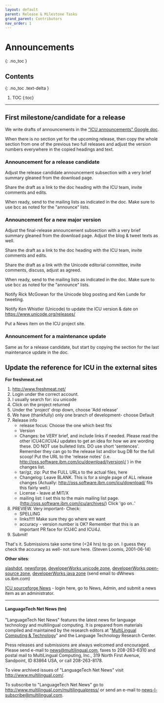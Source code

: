 ```yaml
---
layout: default
parent: Release & Milestone Tasks
grand_parent: Contributors
nav_order: 1
---
```


# Announcements
{: .no_toc }

## Contents
{: .no_toc .text-delta }

1. TOC
{:toc}

---

## First milestone/candidate for a release

We write drafts of announcements in the ["ICU announcements" Google
doc](https://docs.google.com/document/d/1rSVKZaus2K3rF66bMfDjYZnA2KTSJZUBz4C58GQMHsQ/edit).

When there is no section yet for the upcoming release, then copy the whole
section from one of the previous two full releases and adjust the version
numbers everywhere in the copied headings and text.

### Announcement for a release candidate

Adjust the release candidate announcement subsection with a very brief summary
gleaned from the download page.

Share the draft as a link to the doc heading with the ICU team, invite comments
and edits.

When ready, send to the mailing lists as indicated in the doc. Make sure to use
bcc as noted for the "announce" lists.

### Announcement for a new major version

Adjust the final-release announcement subsection with a very brief summary
gleaned from the download page. Adjust the blog & tweet texts as well.

Share the draft as a link to the doc heading with the ICU team, invite comments
and edits.

Share the draft as a link with the Unicode editorial committee, invite comments,
discuss, adjust as agreed.

When ready, send to the mailing lists as indicated in the doc. Make sure to use
bcc as noted for the "announce" lists.

Notify Rick McGowan for the Unicode blog posting and Ken Lunde for tweeting.

Notify Ken Whistler (Unicode) to update the ICU version & date on
<https://www.unicode.org/releases/>

Put a News item on the ICU project site.

### Announcement for a maintenance update

Same as for a release candidate, but start by copying the section for the last
maintenance update in the doc.

## Update the reference for ICU in the external sites

**For freshmeat.net**

1.  <http://www.freshmeat.net/>
2.  Login under the correct account.
3.  I usually search for: icu unicode
4.  Click on the project returned
5.  Under the 'project' drop down, choose 'Add release'
6.  We have (thankfully) only one branch of development- choose Default
7.  Release info
    *   release focus: Choose the one which best fits
    *   Version
    *   Changes: be VERY brief, and include links if needed.
        Please read the other ICU4C/ICU4J updates to get an idea for how we are
        wording these. DO NOT use bulleted lists. DO use short 'sentences'.
        Remember they can go to the release list and/or bug DB for the full
        scoop!
        Put the URL to the 'release notes' (i.e.
        http://oss.software.ibm.com/icu/download/(version)/ ) in the changes
        list.
    *   tar/gz, zip: Put the FULL URLs to the actual files, here
    *   Changelog: Leave BLANK. This is for a single page of ALL release changes
        (Actually: http://oss.software.ibm.com/icu/download/ fits this fairly
        well.)
    *   License - leave at MIT/X
    *   mailing list: I set this to the main mailing list page.
        (http://oss.software.ibm.com/icu/archives/)
    Click 'go on..'
8.  PREVIEW.
    Very important- Check:
    *   SPELLING
    *   links!!!!! Make sure they go where we want
    *   accuracy - version number is OK?
    Remember that this is an important PR face for ICU4C and ICU4J.
9.  Submit!

That's it. Submissions take some time (<24 hrs) to go on. I guess they check the
accuracy as well- not sure here. (Steven Loomis, 2001-06-14)

**Other sites**:

[slashdot](http://slashdot.org/), [newsforge](http://newsforge.com/),
[developerWorks unicode zone](http://www.ibm.com/developerworks/unicode/),
[developerWorks open-source
zone](http://www.ibm.com/developerworks/opensource/), [developerWorks java
zone](http://www.ibm.com/developerworks/java/) (send email to dWnews <at>
us.ibm.com)

[ICU sourceforge News](http://sourceforge.net/projects/icu) - login here, go to
News, Admin, and submit a news item as an administrator.

---

#### LanguageTech Net News (tm)

"LanguageTech Net News" features the latest news for language technology and
multilingual computing. It is prepared from materials compiled and maintained by
the research editors at "[MultiLingual Computing &
Technology](http://www.multilingual.com/)" and the Language Technology Research
Center.

Press releases and submissions are always welcomed and encouraged. Please send
e-mail to [news@multilingual.com](mailto:news@multilingual.com), faxes to
208-263-6310 and postal mail to MultiLingual Computing, Inc., 319 North First
Avenue, Sandpoint, ID 83864 USA, or call 208-263-8178.

To view archived issues of "LanguageTech Net News" visit
<http://www.multilingual.com/>.

To subscribe to "LanguageTech Net News" go to
<http://www.multilingual.com/multilingualpress/> or send an e-mail to
[news-l-subscribe@multilingual.com](mailto:news-l-subscribe@multilingual.com).
